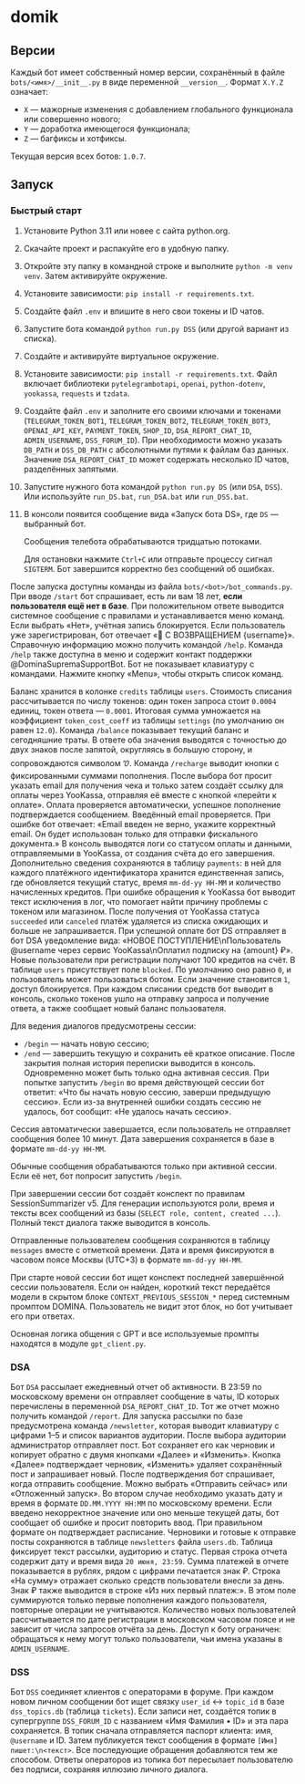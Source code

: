 # domik

## Версии

Каждый бот имеет собственный номер версии, сохранённый в файле `bots/<имя>/__init__.py` в виде переменной `__version__`.
Формат `X.Y.Z` означает:

- `X` — мажорные изменения с добавлением глобального функционала или совершенно нового;
- `Y` — доработка имеющегося функционала;
- `Z` — багфиксы и хотфиксы.

Текущая версия всех ботов: `1.0.7`.

## Запуск

### Быстрый старт

1. Установите Python 3.11 или новее с сайта python.org.
2. Скачайте проект и распакуйте его в удобную папку.
3. Откройте эту папку в командной строке и выполните `python -m venv venv`. Затем активируйте окружение.
4. Установите зависимости: `pip install -r requirements.txt`.
5. Создайте файл `.env` и впишите в него свои токены и ID чатов.
6. Запустите бота командой `python run.py DSS` (или другой вариант из списка).

1. Создайте и активируйте виртуальное окружение.
2. Установите зависимости: `pip install -r requirements.txt`.
   Файл включает библиотеки `pytelegrambotapi`, `openai`, `python-dotenv`,
   `yookassa`, `requests` и `tzdata`.
3. Создайте файл `.env` и заполните его своими ключами и токенами (`TELEGRAM_TOKEN_BOT1`, `TELEGRAM_TOKEN_BOT2`, `TELEGRAM_TOKEN_BOT3`, `OPENAI_API_KEY`, `PAYMENT_TOKEN`, `SHOP_ID`, `DSA_REPORT_CHAT_ID`, `ADMIN_USERNAME`, `DSS_FORUM_ID`). При необходимости можно указать `DB_PATH` и `DSS_DB_PATH` с абсолютными путями к файлам баз данных. Значение `DSA_REPORT_CHAT_ID` может содержать несколько ID чатов, разделённых запятыми.
4. Запустите нужного бота командой `python run.py DS` (или `DSA`, `DSS`). Или используйте `run_DS.bat`, `run_DSA.bat` или `run_DSS.bat`.
5. В консоли появится сообщение вида «Запуск бота DS», где `DS` — выбранный бот.

   Сообщения телебота обрабатываются тридцатью потоками.

   Для остановки нажмите `Ctrl+C` или отправьте процессу сигнал `SIGTERM`. Бот
   завершится корректно без сообщений об ошибках.

После запуска доступны команды из файла `bots/<bot>/bot_commands.py`. При вводе `/start`
бот спрашивает, есть ли вам 18 лет, **если пользователя ещё нет в базе**. При
положительном ответе выводится системное сообщение с правилами и устанавливается
меню команд. Если выбрать «Нет», учётная запись блокируется.
Если пользователь уже зарегистрирован, бот отвечает
«👋 С ВОЗВРАЩЕНИЕМ {username}».
Справочную информацию можно получить командой `/help`.
Команда `/help` также доступна в меню и содержит контакт поддержки @DominaSupremaSupportBot.
Бот не показывает клавиатуру с командами. Нажмите кнопку «Menu», чтобы открыть список команд.

Баланс хранится в колонке `credits` таблицы `users`. Стоимость списания рассчитывается по числу токенов: один токен запроса стоит `0.0004` единиц, токен ответа — `0.0001`. Итоговая сумма умножается на коэффициент `token_cost_coeff` из таблицы `settings` (по умолчанию он равен `12.0`). Команда `/balance` показывает текущий баланс и сегодняшние траты. В ответе оба значения выводятся с точностью до двух знаков после запятой, округляясь в большую сторону, и сопровождаются символом 🝣.
Команда `/recharge` выводит кнопки с фиксированными суммами пополнения. После выбора бот просит указать email для получения чека и только затем создаёт ссылку для оплаты через YooKassa, отправляя её вместе с кнопкой «перейти к оплате». Оплата проверяется автоматически, успешное пополнение подтверждается сообщением. Введённый email проверяется. При ошибке бот отвечает: «Email введен не верно, укажите корректный email. Он будет использован только для отправки фискального документа.»
В консоль выводятся логи со статусом оплаты и данными, отправляемыми в YooKassa, от создания счёта до его завершения. Дополнительно сведения сохраняются в таблицу `payments`: в ней для каждого платёжного идентификатора хранится единственная запись, где обновляется текущий статус, время `mm-dd-yy HH-MM` и количество начисленных кредитов. При ошибке обращения к YooKassa бот выводит текст исключения в лог, что помогает найти причину проблемы с токеном или магазином.
После получения от YooKassa статуса `succeeded` или `canceled` платёж удаляется из списка ожидающих и больше не запрашивается.
При успешной оплате бот DS отправляет в бот DSA уведомление вида:
«НОВОЕ ПОСТУПЛЕНИЕ\nПользователь @username через сервис YooKassa\nОплатил подписку на {amount} ₽».
Новые пользователи при регистрации получают 100 кредитов на счёт.
В таблице `users` присутствует поле `blocked`. По умолчанию оно равно `0`, и
пользователь может пользоваться ботом. Если значение становится `1`, доступ
блокируется.
При каждом списании средств бот выводит в консоль, сколько токенов ушло на
отправку запроса и получение ответа, а также сообщает новый баланс
пользователя.

Для ведения диалогов предусмотрены сессии:
- `/begin` — начать новую сессию;
- `/end` — завершить текущую и сохранить её краткое описание. После закрытия
  полная история переписки выводится в консоль.
Одновременно может быть только одна активная сессия. При попытке запустить `/begin` во время
действующей сессии бот ответит: «Что бы начать новую сессию, заверши предыдущую сессию».
Если из-за внутренней ошибки создать сессию не удалось, бот сообщит: «Не удалось начать сессию».

Сессия автоматически завершается, если пользователь не отправляет сообщения более 10 минут.
Дата завершения сохраняется в базе в формате `mm-dd-yy HH-MM`.

Обычные сообщения обрабатываются только при активной сессии. Если её нет, бот
попросит запустить `/begin`.

При завершении сессии бот создаёт конспект по правилам SessionSummarizer v5.
Для генерации используются роли, время и тексты всех сообщений из базы (`SELECT role, content, created ...`).
Полный текст диалога также выводится в консоль.

Отправленные пользователем сообщения сохраняются в таблицу `messages` вместе с
отметкой времени. Дата и время фиксируются в часовом поясе Москвы
(UTC+3) в формате `mm-dd-yy HH-MM`.

При старте новой сессии бот ищет конспект последней завершённой сессии
пользователя. Если он найден, короткий текст передаётся модели в скрытом блоке
`CONTEXT_PREVIOUS_SESSION_*` перед системным промптом DOMINA. Пользователь не
видит этот блок, но бот учитывает его при ответах.

Основная логика общения с GPT и все используемые промпты находятся в модуле
`gpt_client.py`.

### DSA

Бот `DSA` рассылает ежедневный отчет об активности. В 23:59 по московскому времени
он отправляет сообщение в чаты, ID которых перечислены в переменной
`DSA_REPORT_CHAT_ID`. Тот же отчет можно получить командой `/report`.
Для запуска рассылки по базе предусмотрена команда `/newsletter`,
которая выводит клавиатуру с цифрами 1–5 и список вариантов аудитории.
После выбора аудитории администратор отправляет пост. Бот сохраняет его как
черновик и копирует обратно с двумя кнопками «Далее» и «Изменить». Кнопка
«Далее» подтверждает черновик, «Изменить» удаляет сохранённый пост и запрашивает
новый.
После подтверждения бот спрашивает, когда отправить сообщение. Можно выбрать
«Отправить сейчас» или «Отложенный запуск». Во втором случае необходимо указать
дату и время в формате `DD.MM.YYYY HH:MM` по московскому времени. Если введено
некорректное значение или оно меньше текущей даты, бот сообщает об ошибке и
просит повторить ввод. При правильном формате он подтверждает расписание.
Черновики и готовые к отправке посты сохраняются в таблице `newsletters`
файла `users.db`. Таблица фиксирует текст рассылки, аудиторию и статус.
Первая строка отчета содержит дату и время вида `20 июня, 23:59`.
Сумма платежей в отчете показывается в рублях, рядом с цифрами печатается знак ₽. Строка «На сумму» отражает сколько средств пользователи внесли за день.
Знак ₽ также выводится в строке «Из них первый платеж:».
В этом поле суммируются только первые пополнения каждого пользователя,
повторные операции не учитываются.
Количество новых пользователей рассчитывается по дате регистрации в московском
часовом поясе и не зависит от числа запросов отчёта за день.
Доступ к боту ограничен: обращаться к нему могут только пользователи,
чьи имена указаны в `ADMIN_USERNAME`.

### DSS

Бот `DSS` соединяет клиентов с операторами в форуме. При каждом новом личном
сообщении бот ищет связку `user_id` ↔ `topic_id` в базе `dss_topics.db` (таблица
`tickets`). Если записи нет, создаётся топик в супергруппе `DSS_FORUM_ID` с
названием «Имя Фамилия • ID» и эта пара сохраняется. В топик сначала
отправляется паспорт клиента: имя, `@username` и ID. Затем публикуется текст
сообщения в формате `[Имя] пишет:\n<текст>`. Все последующие обращения
добавляются тем же способом. Ответы операторов из топика бот пересылает
пользователю без подписи, сохраняя иллюзию личного диалога.
